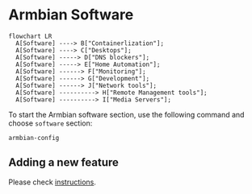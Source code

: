 # Armbian Software


``` mermaid
flowchart LR
  A[Software] ----> B["Containerlization"];
  A[Software] ----> C["Desktops"];
  A[Software] -----> D["DNS blockers"];
  A[Software] -----> E["Home Automation"];
  A[Software] ------> F["Monitoring"];
  A[Software] ------> G["Development"];
  A[Software] ------> J["Network tools"];
  A[Software] ----------> H["Remote Management tools"];
  A[Software] ----------> I["Media Servers"];
```


To start the Armbian software section, use the following command and choose `software` section:
~~~
armbian-config
~~~

## Adding a new feature

Please check [instructions](/Contribute/Armbian-config/).
